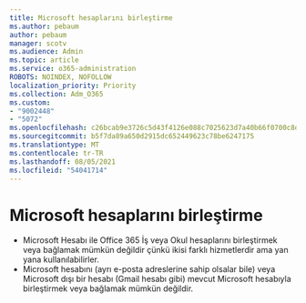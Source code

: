 ```yaml
---
title: Microsoft hesaplarını birleştirme
ms.author: pebaum
author: pebaum
manager: scotv
ms.audience: Admin
ms.topic: article
ms.service: o365-administration
ROBOTS: NOINDEX, NOFOLLOW
localization_priority: Priority
ms.collection: Adm_O365
ms.custom:
- "9002448"
- "5072"
ms.openlocfilehash: c26bcab9e3726c5d43f4126e088c7025623d7a40b66f0700c8d5e7edf1261986
ms.sourcegitcommit: b5f7da89a650d2915dc652449623c78be6247175
ms.translationtype: MT
ms.contentlocale: tr-TR
ms.lasthandoff: 08/05/2021
ms.locfileid: "54041714"
---
```

# <a name="merge-microsoft-accounts"></a>Microsoft hesaplarını birleştirme

- Microsoft Hesabı ile Office 365 İş veya Okul hesaplarını birleştirmek veya bağlamak mümkün değildir çünkü ikisi farklı hizmetlerdir ama yan yana kullanılabilirler.
- Microsoft hesabını (ayrı e-posta adreslerine sahip olsalar bile) veya Microsoft dışı bir hesabı (Gmail hesabı gibi) mevcut Microsoft hesabıyla birleştirmek veya bağlamak mümkün değildir.
